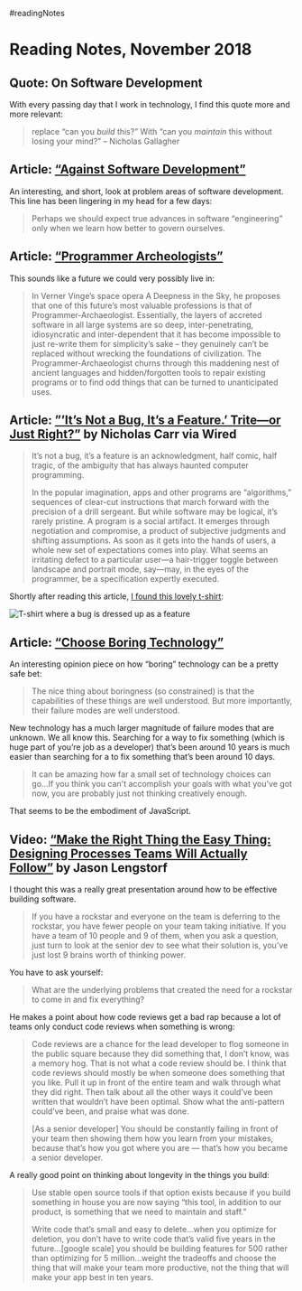 #readingNotes

# Reading Notes, November 2018

## Quote: On Software Development

With every passing day that I work in technology, I find this quote more and more relevant:

> replace “can you _build_ this?” With “can you _maintain_ this without losing your mind?” – Nicholas Gallagher

## Article: [“Against Software Development”](http://www.rntz.net/post/against-software-development.html)

An interesting, and short, look at problem areas of software development. This line has been lingering in my head for a few days:

> Perhaps we should expect true advances in software “engineering” only when we learn how better to govern ourselves.

## Article: [“Programmer Archeologists”](http://lambda-the-ultimate.org/node/4424)

This sounds like a future we could very possibly live in:

> In Verner Vinge’s space opera A Deepness in the Sky, he proposes that one of this future’s most valuable professions is that of Programmer-Archaeologist. Essentially, the layers of accreted software in all large systems are so deep, inter-penetrating, idiosyncratic and inter-dependent that it has become impossible to just re-write them for simplicity’s sake – they genuinely can’t be replaced without wrecking the foundations of civilization. The Programmer-Archaeologist churns through this maddening nest of ancient languages and hidden/forgotten tools to repair existing programs or to find odd things that can be turned to unanticipated uses.

## Article: [”’It’s Not a Bug, It’s a Feature.’ Trite—or Just Right?”](https://www.wired.com/story/its-not-a-bug-its-a-feature/) by Nicholas Carr via Wired

> It’s not a bug, it’s a feature is an acknowledgment, half comic, half tragic, of the ambiguity that has always haunted computer programming.
>
> In the popular imagination, apps and other programs are “algorithms,” sequences of clear-cut instructions that march forward with the precision of a drill sergeant. But while software may be logical, it’s rarely pristine. A program is a social artifact. It emerges through negotiation and compromise, a product of subjective judgments and shifting assumptions. As soon as it gets into the hands of users, a whole new set of expectations comes into play. What seems an irritating defect to a particular user—a hair-trigger ­toggle between landscape and portrait mode, say—may, in the eyes of the programmer, be a specification expertly executed.

Shortly after reading this article, [I found this lovely t-shirt](https://twitter.com/jimniels/status/1064547820496146433):

![T-shirt where a bug is dressed up as a feature](https://pbs.twimg.com/media/DsYIlegU0AAy9wC.jpg)

## Article: [“Choose Boring Technology”](http://mcfunley.com/choose-boring-technology)

An interesting opinion piece on how “boring” technology can be a pretty safe bet:

> The nice thing about boringness (so constrained) is that the capabilities of these things are well understood. But more importantly, their failure modes are well understood.

New technology has a much larger magnitude of failure modes that are unknown. We all know this. Searching for a way to fix something (which is huge part of you’re job as a developer) that’s been around 10 years is much easier than searching for a to fix something that’s been around 10 days.

> It can be amazing how far a small set of technology choices can go...If you think you can't accomplish your goals with what you've got now, you are probably just not thinking creatively enough.

That seems to be the embodiment of JavaScript.

## Video: [“Make the Right Thing the Easy Thing: Designing Processes Teams Will Actually Follow”](https://www.youtube.com/watch?v=xqT8e6_yzLg) by Jason Lengstorf

I thought this was a really great presentation around how to be effective building software.

> If you have a rockstar and everyone on the team is deferring to the rockstar, you have fewer people on your team taking initiative. If you have a team of 10 people and 9 of them, when you ask a question, just turn to look at the senior dev to see what their solution is, you’ve just lost 9 brains worth of thinking power.

You have to ask yourself:

> What are the underlying problems that created the need for a rockstar to come in and fix everything?

He makes a point about how code reviews get a bad rap because a lot of teams only conduct code reviews when something is wrong:

> Code reviews are a chance for the lead developer to flog someone in the public square because they did something that, I don’t know, was a memory hog. That is not what a code review should be. I think that code reviews should mostly be when someone does something that you like. Pull it up in front of the entire team and walk through what they did right. Then talk about all the other ways it could’ve been written that wouldn’t have been optimal. Show what the anti-pattern could’ve been, and praise what was done.
>
> [As a senior developer] You should be constantly failing in front of your team then showing them how you learn from your mistakes, because that’s how you got where you are — that’s how you became a senior developer.

A really good point on thinking about longevity in the things you build:

> Use stable open source tools if that option exists because if you build something in house you are now saying “this tool, in addition to our product, is something that we need to maintain and staff.”
>
> Write code that’s small and easy to delete...when you optimize for deletion, you don’t have to write code that’s valid five years in the future...[google scale] you should be building features for 500 rather than optimizing for 5 million...weight the tradeoffs and choose the thing that will make your team more productive, not the thing that will make your app best in ten years.
